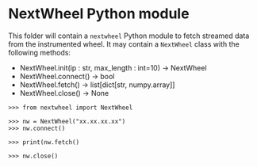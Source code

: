 # NextWheel Python module

This folder will contain a `nextwheel` Python module to fetch streamed data from the instrumented wheel. It may contain a `NextWheel` class with the following methods:

- NextWheel.init(ip : str, max_length : int=10) -> NextWheel
- NextWheel.connect() -> bool
- NextWheel.fetch() -> list[dict[str, numpy.array]]
- NextWheel.close() -> None


```
>>> from nextwheel import NextWheel

>>> nw = NextWheel("xx.xx.xx.xx")
>>> nw.connect()

>>> print(nw.fetch()
    
>>> nw.close()
```
